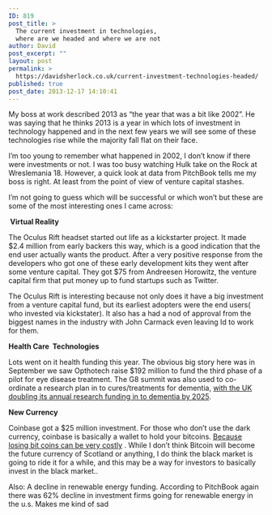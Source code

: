 ```yaml
---
ID: 819
post_title: >
  The current investment in technologies,
  where are we headed and where we are not
author: David
post_excerpt: ""
layout: post
permalink: >
  https://davidsherlock.co.uk/current-investment-technologies-headed/
published: true
post_date: 2013-12-17 14:10:41
---
```

My boss at work described 2013 as “the year that was a bit like 2002”. He was saying that he thinks 2013 is a year in which lots of investment in technology happened and in the next few years we will see some of these technologies rise while the majority fall flat on their face.

I’m too young to remember what happened in 2002, I don’t know if there were investments or not. I was too busy watching Hulk take on the Rock at Wreslemania 18. However, a quick look at data from PitchBook tells me my boss is right. At least from the point of view of venture capital stashes.

I’m not going to guess which will be successful or which won’t but these are some of the most interesting ones I came across:

<strong> Virtual Reality</strong>

The Oculus Rift headset started out life as a kickstarter project. It made $2.4 million from early backers this way, which is a good indication that the end user actually wants the product. After a very positive response from the developers who got one of these early development kits they went after some venture capital. They got $75 from Andreesen Horowitz, the venture capital firm that put money up to fund startups such as Twitter.

The Oculus Rift is interesting because not only does it have a big investment from a venture capital fund, but its earliest adopters were the end users( who invested via kickstater). It also has a had a nod of approval from the biggest names in the industry with John Carmack even leaving Id to work for them.

<strong>Health Care  Technologies</strong>

Lots went on it health funding this year. The obvious big story here was in September we saw Opthotech raise $192 million to fund the third phase of a pilot for eye disease treatment. The G8 summit was also used to co-ordinate a research plan in to cures/treatments for dementia, <a href="http://www.bbc.co.uk/news/health-25318194">with the UK doubling its annual research funding in to dementia by 2025</a>.

<strong>New Currency</strong>

Coinbase got a $25 million investment. For those who don’t use the dark currency, coinbase is basically a wallet to hold your bitcoins. <a href="http://www.bbc.co.uk/news/technology-25138627/">Because losing bit coins can be very costly</a> . While I don’t think Bitcoin will become the future currency of Scotland or anything, I do think the black market is going to ride it for a while, and this may be a way for investors to basically invest in the black market..

Also: A decline in renewable energy funding. According to PitchBook again there was 62% decline in investment firms going for renewable energy in the u.s. Makes me kind of sad